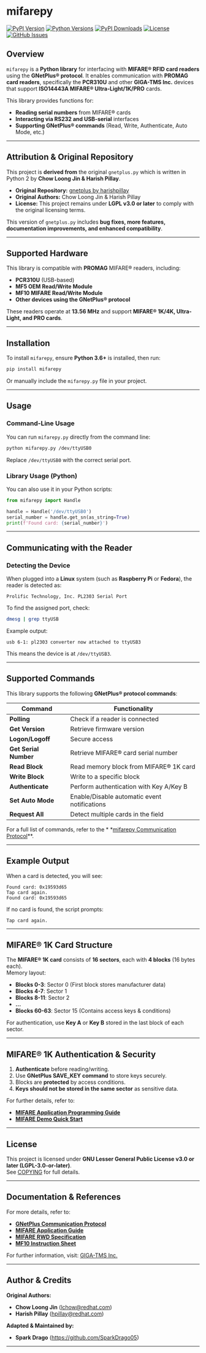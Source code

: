 # **mifarepy**

[![PyPI Version](https://img.shields.io/pypi/v/mifarepy.svg)](https://pypi.org/project/mifarepy/)
[![Python Versions](https://img.shields.io/pypi/pyversions/mifarepy.svg)](https://pypi.org/project/mifarepy/)
[![PyPI Downloads](https://static.pepy.tech/badge/mifarepy)](https://pepy.tech/projects/mifarepy)
[![License](https://img.shields.io/badge/License-LGPL%20v3-blue.svg)](LICENSE)
[![GitHub Issues](https://img.shields.io/github/issues/SparkDrago05/mifarepy)](https://github.com/SparkDrago05/mifarepy/issues)
<!-- [![Build Status](https://github.com/SparkDrago05/mifarepy/actions/workflows/build.yml/badge.svg)](https://github.com/SparkDrago05/mifarepy/actions) -->

## **Overview**

`mifarepy` is a **Python library** for interfacing with **MIFARE® RFID card readers** using the **GNetPlus® protocol**.
It enables communication with **PROMAG card readers**, specifically the **PCR310U** and other **GIGA-TMS Inc.** devices
that support **ISO14443A MIFARE® Ultra-Light/1K/PRO** cards.

This library provides functions for:

- **Reading serial numbers** from MIFARE® cards
- **Interacting via RS232 and USB-serial** interfaces
- **Supporting GNetPlus® commands** (Read, Write, Authenticate, Auto Mode, etc.)

---

## **Attribution & Original Repository**

This project is **derived from** the original `gnetplus.py` which is written in Python 2 by **Chow Loong Jin & Harish Pillay**.

- **Original Repository:** [gnetplus by harishpillay](https://github.com/harishpillay/gnetplus)
- **Original Authors:** Chow Loong Jin & Harish Pillay
- **License:** This project remains under **LGPL v3.0 or later** to comply with the original licensing terms.

This version of `gnetplus.py` includes **bug fixes, more features, documentation improvements, and enhanced compatibility**.

---

## **Supported Hardware**

This library is compatible with **PROMAG** MIFARE® readers, including:

- **PCR310U** (USB-based)
- **MF5 OEM Read/Write Module**
- **MF10 MIFARE Read/Write Module**
- **Other devices using the GNetPlus® protocol**

These readers operate at **13.56 MHz** and support **MIFARE® 1K/4K, Ultra-Light, and PRO cards**.

---

## **Installation**

To install `mifarepy`, ensure **Python 3.6+** is installed, then run:

```sh
pip install mifarepy
```

Or manually include the `mifarepy.py` file in your project.

---

## **Usage**

### **Command-Line Usage**

You can run `mifarepy.py` directly from the command line:

```sh
python mifarepy.py /dev/ttyUSB0
```

Replace `/dev/ttyUSB0` with the correct serial port.

### **Library Usage (Python)**

You can also use it in your Python scripts:

```python
from mifarepy import Handle

handle = Handle('/dev/ttyUSB0')
serial_number = handle.get_sn(as_string=True)
print(f'Found card: {serial_number}')
```

---

## **Communicating with the Reader**

### **Detecting the Device**

When plugged into a **Linux** system (such as **Raspberry Pi** or **Fedora**), the reader is detected as:

```
Prolific Technology, Inc. PL2303 Serial Port
```

To find the assigned port, check:

```sh
dmesg | grep ttyUSB
```

Example output:

```
usb 6-1: pl2303 converter now attached to ttyUSB3
```

This means the device is at `/dev/ttyUSB3`.

---

## **Supported Commands**

This library supports the following **GNetPlus® protocol commands**:

| Command               | Functionality                                |
|-----------------------|----------------------------------------------|
| **Polling**           | Check if a reader is connected               |
| **Get Version**       | Retrieve firmware version                    |
| **Logon/Logoff**      | Secure access                                |
| **Get Serial Number** | Retrieve MIFARE® card serial number          |
| **Read Block**        | Read memory block from MIFARE® 1K card       |
| **Write Block**       | Write to a specific block                    |
| **Authenticate**      | Perform authentication with Key A/Key B      |
| **Set Auto Mode**     | Enable/Disable automatic event notifications |
| **Request All**       | Detect multiple cards in the field           |

For a full list of commands, refer to the *
*[mifarepy Communication Protocol](./TM970013_GNetPlusCommunicationProtocol_REV_D.pdf)**.

---

## **Example Output**

When a card is detected, you will see:

```
Found card: 0x19593d65
Tap card again.
Found card: 0x19593d65
```

If no card is found, the script prompts:

```
Tap card again.
```

---

## **MIFARE® 1K Card Structure**

The **MIFARE® 1K card** consists of **16 sectors**, each with **4 blocks** (16 bytes each).  
Memory layout:

- **Blocks 0-3**: Sector 0 (First block stores manufacturer data)
- **Blocks 4-7**: Sector 1
- **Blocks 8-11**: Sector 2
- **...**
- **Blocks 60-63**: Sector 15 (Contains access keys & conditions)

For authentication, use **Key A** or **Key B** stored in the last block of each sector.

---

## **MIFARE® 1K Authentication & Security**

1. **Authenticate** before reading/writing.
2. Use **GNetPlus SAVE_KEY command** to store keys securely.
3. Blocks are **protected** by access conditions.
4. **Keys should not be stored in the same sector** as sensitive data.

For further details, refer to:

- **[MIFARE Application Programming Guide](./TM970014_MifareAppliactionProgrammingGuide_REV_H.pdf)**
- **[MIFARE Demo Quick Start](./TM970018_Mifare%20Demo%20Quick%20Start.pdf)**

---

## **License**

This project is licensed under **GNU Lesser General Public License v3.0 or later (LGPL-3.0-or-later)**.  
See [COPYING](./COPYING) for full details.

---

## **Documentation & References**

For more details, refer to:

- **[GNetPlus Communication Protocol](./TM970013_GNetPlusCommunicationProtocol_REV_D.pdf)**
- **[MIFARE Application Guide](./TM970014_MifareAppliactionProgrammingGuide_REV_H.pdf)**
- **[MIFARE RWD Specification](./TM970023_RWD_SPEC.pdf)**
- **[MF10 Instruction Sheet](./TM951179_MF10_Instruction.pdf)**

For further information, visit: [GIGA-TMS Inc.](http://www.gigatms.com.tw)

---

## **Author & Credits**

**Original Authors:**

- **Chow Loong Jin** (<lchow@redhat.com>)
- **Harish Pillay** (<hpillay@redhat.com>)

**Adapted & Maintained by:**

- **Spark Drago** (<https://github.com/SparkDrago05>)

---

